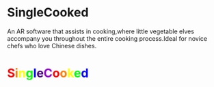 # SingleCooked
An AR software that assists in cooking,where little vegetable elves accompany you throughout the entire cooking process.Ideal for novice chefs who love Chinese dishes.
# <span style="color: #ff0000">S</span><span style="color: #ff7f00">i</span><span style="color: #ffff00">n</span><span style="color: #00ff00">g</span><span style="color: #0000ff">l</span><span style="color: #4b0082">e</span><span style="color: #9400d3">C</span><span style="color: #ff0000">o</span><span style="color: #ff7f00">o</span><span style="color: #ffff00">k</span><span style="color: #00ff00">e</span><span style="color: #0000ff">d</span>
